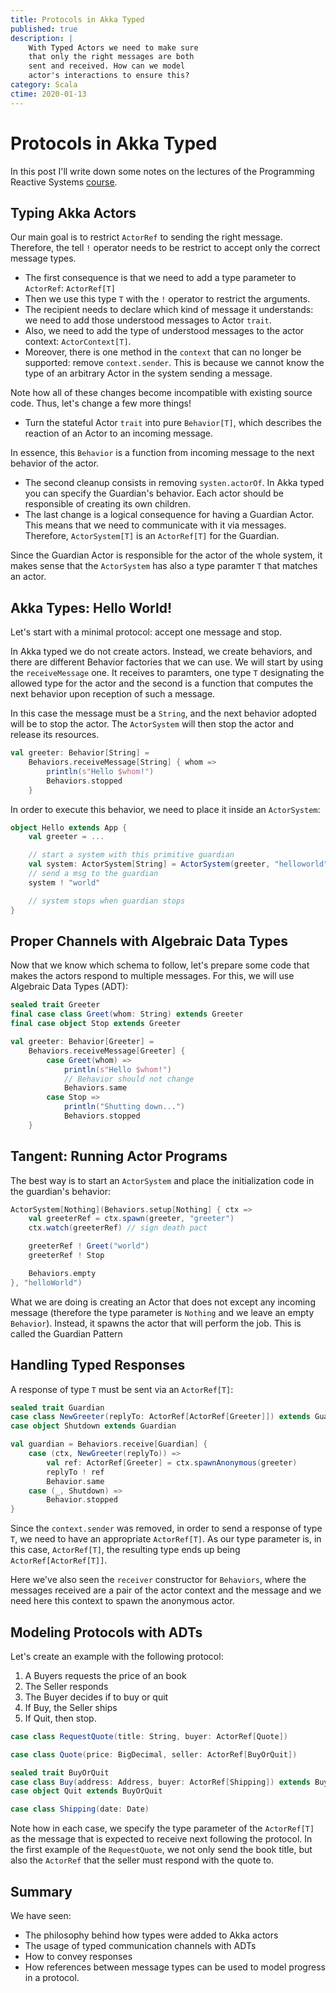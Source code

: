 ```yaml
---
title: Protocols in Akka Typed
published: true
description: |
    With Typed Actors we need to make sure
    that only the right messages are both
    sent and received. How can we model
    actor's interactions to ensure this?
category: Scala
ctime: 2020-01-13
---
```


# Protocols in Akka Typed

In this post I'll write down some notes on the lectures of the Programming Reactive Systems [course](https://www.edx.org/course/programming-reactive-systems).

## Typing Akka Actors

Our main goal is to restrict `ActorRef` to sending the right message. Therefore, the tell `!` operator needs to be restrict to accept only the correct message types.

* The first consequence is that we need to add a type parameter to `ActorRef`: `ActorRef[T]`
* Then we use this type `T` with the `!` operator to restrict the arguments.
* The recipient needs to declare which kind of message it understands: we need to add those understood messages to Actor `trait`.
* Also, we need to add the type of understood messages to the actor context: `ActorContext[T]`.
* Moreover, there is one method in the `context` that can no longer be supported: remove `context.sender`. This is because we cannot know the type of an arbitrary Actor in the system sending a message.

Note how all of these changes become incompatible with existing source code. Thus, let's change a few more things!

* Turn the stateful Actor `trait` into pure `Behavior[T]`, which describes the reaction of an Actor to an incoming message.

In essence, this `Behavior` is a function from incoming message to the next behavior of the actor.

* The second cleanup consists in removing `systen.actorOf`. In Akka typed you can specify the Guardian's behavior. Each actor should be responsible of creating its own children.
* The last change is a logical consequence for having a Guardian Actor. This means that we need to communicate with it via messages. Therefore, `ActorSystem[T]` is an `ActorRef[T]` for the Guardian.

Since the Guardian Actor is responsible for the actor of the whole system, it makes sense that the `ActorSystem` has also a type paramter `T` that matches an actor.

## Akka Types: Hello World!

Let's start with a minimal protocol: accept one message and stop.

In Akka typed we do not create actors. Instead, we create behaviors, and there are different Behavior factories that we can use. We will start by using the `receiveMessage` one. It receives to paramters, one type `T` designating the allowed type for the actor and the second is a function that computes the next behavior upon reception of such a message.

In this case the message must be a `String`, and the next behavior adopted will be to stop the actor. The `ActorSystem` will then stop the actor and release its resources.

```scala
val greeter: Behavior[String] = 
    Behaviors.receiveMessage[String] { whom =>
        println(s"Hello $whom!")
        Behaviors.stopped
    }
```

In order to execute this behavior, we need to place it inside an `ActorSystem`:

```scala
object Hello extends App {
    val greeter = ...

    // start a system with this primitive guardian
    val system: ActorSystem[String] = ActorSystem(greeter, "helloworld")
    // send a msg to the guardian
    system ! "world"

    // system stops when guardian stops
}
```

## Proper Channels with Algebraic Data Types

Now that we know which schema to follow, let's prepare some code that makes the actors respond to multiple messages. For this, we will use Algebraic Data Types (ADT):

```scala
sealed trait Greeter
final case class Greet(whom: String) extends Greeter
final case object Stop extends Greeter

val greeter: Behavior[Greeter] = 
    Behaviors.receiveMessage[Greeter] {
        case Greet(whom) =>
            println(s"Hello $whom!")
            // Behavior should not change
            Behaviors.same
        case Stop =>
            println("Shutting down...")
            Behaviors.stopped
    }
```

## Tangent: Running Actor Programs

The best way is to start an `ActorSystem` and place the initialization code in the guardian's behavior:

```scala
ActorSystem[Nothing](Behaviors.setup[Nothing] { ctx => 
    val greeterRef = ctx.spawn(greeter, "greeter")
    ctx.watch(greeterRef) // sign death pact

    greeterRef ! Greet("world")
    greeterRef ! Stop

    Behaviors.empty
}, "helloWorld")
```

What we are doing is creating an Actor that does not except any incoming message (therefore the type parameter is `Nothing` and we leave an empty `Behavior`). Instead, it spawns the actor that will perform the job. This is called the Guardian Pattern

## Handling Typed Responses

A response of type `T` must be sent via an `ActorRef[T]`:

```scala
sealed trait Guardian
case class NewGreeter(replyTo: ActorRef[ActorRef[Greeter]]) extends Guardian
case object Shutdown extends Guardian

val guardian = Behaviors.receive[Guardian] {
    case (ctx, NewGreeter(replyTo)) =>
        val ref: ActorRef[Greeter] = ctx.spawnAnonymous(greeter)
        replyTo ! ref
        Behavior.same
    case (_, Shutdown) =>
        Behavior.stopped
}
```

Since the `context.sender` was removed, in order to send a response of type `T`, we need to have an appropriate `ActorRef[T]`. As our type parameter is, in this case, `ActorRef[T]`, the resulting type ends up being `ActorRef[ActorRef[T]]`.

Here we've also seen the `receiver` constructor for `Behaviors`, where the messages received are a pair of the actor context and the message and we need here this context to spawn the anonymous actor.

## Modeling Protocols with ADTs

Let's create an example with the following protocol:

1. A Buyers requests the price of an book
2. The Seller responds
3. The Buyer decides if to buy or quit
4. If Buy, the Seller ships
5. If Quit, then stop.

```scala
case class RequestQuote(title: String, buyer: ActorRef[Quote])

case class Quote(price: BigDecimal, seller: ActorRef[BuyOrQuit])

sealed trait BuyOrQuit
case class Buy(address: Address, buyer: ActorRef[Shipping]) extends BuyOrQuit
case object Quit extends BuyOrQuit

case class Shipping(date: Date)
```

Note how in each case, we specify the type parameter of the `ActorRef[T]` as the message that is expected to receive next following the protocol. In the first example of the `RequestQuote`, we not only send the book title, but also the `ActorRef` that the seller must respond with the quote to.

## Summary

We have seen:

* The philosophy behind how types were added to Akka actors
* The usage of typed communication channels with ADTs
* How to convey responses
* How references between message types can be used to model progress in a protocol.
